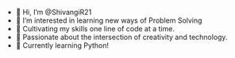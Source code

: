 - 👋 Hi, I’m @ShivangiR21
- 👀 I’m interested in learning new ways of Problem Solving
- 🌱 Cultivating my skills one line of code at a time.
- 🌟 Passionate about the intersection of creativity and technology.
- 🐍 Currently learning Python!

<!---
ShivangiR21/ShivangiR21 is a ✨ special ✨ repository because its `README.md` (this file) appears on your GitHub profile.
You can click the Preview link to take a look at your changes.
--->
